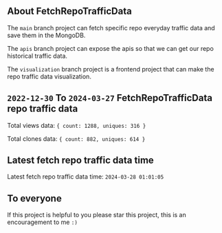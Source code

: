 ## About FetchRepoTrafficData

The `main` branch project can fetch specific repo everyday traffic data and save them in the MongoDB.

The `apis` branch project can expose the apis so that we can get our repo historical traffic data.

The `visualization` branch project is a frontend project that can make the repo traffic data visualization.

## `2022-12-30` To `2024-03-27` FetchRepoTrafficData repo traffic data

Total views data: `{ count: 1288, uniques: 316 }`

Total clones data: `{ count: 882, uniques: 614 }`

## Latest fetch repo traffic data time

Latest fetch repo traffic data time: `2024-03-28 01:01:05`

## To everyone

If this project is helpful to you please star this project, this is an encouragement to me `:)`



